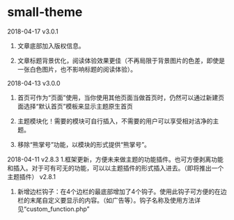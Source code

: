 # small-theme

2018-04-17
v3.0.1
1. 文章底部加入版权信息。

2. 文章标题背景优化，阅读体验效果更佳（不再局限于背景图片的色差，即使是一张白色图片，也不影响标题的阅读体验）。


2018-04-13
v3.0.0
1. 首页可作为“页面”使用，当你使用其他页面当做首页时，仍然可以通过新建页面选择“默认首页”模板来显示主题原生首页

2. 主题模块化！需要的模块可自行插入，不需要的用户可以享受相对洁净的主题。

3. 移除“熊掌号”功能，以模块的形式提供“熊掌号”。 

2018-04-11
v2.8.3
1.框架更新，方便未来做主题的功能插件。也可方便剥离功能和插入。对于可有可无的功能，可以以主题插件的形式插入进去。（即将推出一个主题插件）
v2.8.1
1. 新增边栏钩子：在4个边栏的最底部增加了4个钩子。使用此钩子可方便的在边栏的末尾自定义要显示的内容。（如广告等）。钩子名称及使用方法详见“custom_function.php”
